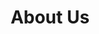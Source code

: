 ---
title: About Us
seo:
  page_description: "Learn about the Alliance for Cancer Care Equity (ACCE). Our vision is a world where every cancer patient receives high-quality care, regardless of financial status. Discover our mission, our impact, and our partners."
  canonical_url:
  featured_image:
  featured_image_alt:
  author_twitter_handle:
  open_graph_type:
  no_index: false
content_blocks:
  - _bookshop_name: about/hero
    title: Advancing Equity in Cancer Care for All
    description: "Our vision is a world where every cancer patient receives equitable, high-quality care. Our mission is to promote equity in cancer care from prevention through survivorship, ensuring that no one is left behind."
    hero_images:
      - image: /images/about/aboutfeature-two.jpg
        image_alt: People working together
        placement: "front_bottom"
      - image: /images/about/aboutfeature-three.jpg
        image_alt: Healthcare professionals collaborating
        placement: "back_top_right"
      - image: /images/about/aboutfeature-four.jpg
        image_alt: Community photo
        placement: "back_top_left"
    button:
      text: "Join Our Mission"
      link: "/get-involved"

  - _bookshop_name: global/counter
    title: Our Global
    title_suffix: Impact
    description: "We provide comprehensive support to patients and families, covering treatment costs, supplying equipment, and funding research in both Canada and Ghana."
    alternate_style: true
    numbers:
      - prefix:
        number: 2
        suffix:
        text: Countries of Operation
      - number: 3
        text: Key Hospital Partners
      - number: 10
        suffix: +
        text: Patients Supported
      - number: 10
        suffix: +
        text: Lives Impacted

  - _bookshop_name: about/video
    title: Our Vision for the Future
    description: "We are committed to expanding our reach and impact, building a future where quality cancer care is a right, not a privilege. Through direct support and community action, we are making a tangible difference."
    button:
      link: /get-involved
      text: Donate to Our Mission
    video:
      image: /images/works/banner.jpg
      image_alt: Thumbnail image for video
      link: https://vimeo.com/45830194

  - _bookshop_name: about/team
    title: Our Valued Partners
    team_members:
      - name: Komfo Anokye Teaching Hospital
        designation: Kumasi, Ghana
        image: /images/team/1.jpg
        image_alt: "Partner: KATH"

      - name: Korle Bu Teaching Hospital
        designation: Accra, Ghana
        image: /images/team/2.jpg
        image_alt: "Partner: KBTH"

      - name: Grand River Regional Cancer Centre
        designation: Waterloo, Canada
        image: /images/team/3.jpg
        image_alt: "Partner: GRRCC"
---